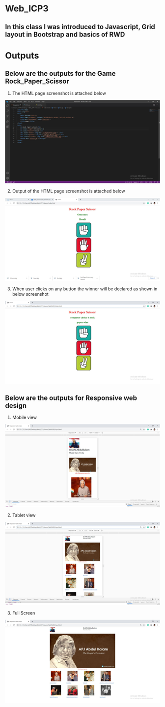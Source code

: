 # Web_ICP3

## In this class I was introduced to Javascript, Grid layout in Bootstrap and basics of RWD

# Outputs

## Below are the outputs for the Game Rock_Paper_Scissor

1. The HTML page screenshot is attached below

![output 1](./Documentation/html-code.JPG)

2. Output of the HTML page screenshot is attached below

![output 2](./Documentation/index-output.JPG)

3. When user clicks on any button the winner will be declared as shown in below screenshot

![output 3](./Documentation/index-output(1).JPG)

## Below are the outputs for Responsive web design

1. Mobile view

![Final 1](./Documentation/Mobile_view_task2.JPG)

2. Tablet view

![Final 2](./Documentation/Tablet_view_task2.JPG)

3. Full Screen

![Final 3](./Documentation/computer_view_task2.JPG)

